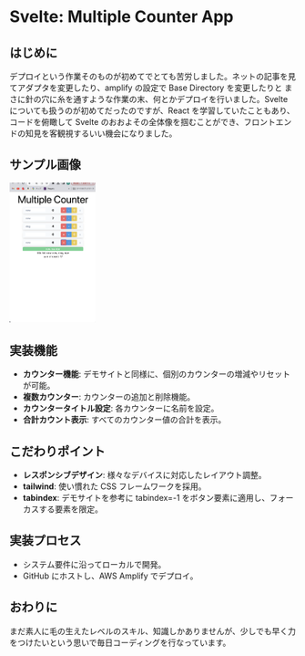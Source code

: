 # Svelte: Multiple Counter App

## はじめに

デプロイという作業そのものが初めてでとても苦労しました。ネットの記事を見てアダプタを変更したり、amplify の設定で Base Directory を変更したりと
まさに針の穴に糸を通すような作業の末、何とかデプロイを行いました。Svelte についても扱うのが初めてだったのですが、React を学習していたこともあり、コードを俯瞰して Svelte のおおよその全体像を掴むことができ、フロントエンドの知見を客観視するいい機会になりました。

## サンプル画像

<!-- <div align="center"> -->
  <img src="static/demo.png" alt="マルチカウンターアプリのスクリーンショット" width="30%"/>
<!-- </div> -->

## 実装機能

- **カウンター機能**: デモサイトと同様に、個別のカウンターの増減やリセットが可能。
- **複数カウンター**: カウンターの追加と削除機能。
- **カウンタータイトル設定**: 各カウンターに名前を設定。
- **合計カウント表示**: すべてのカウンター値の合計を表示。

## こだわりポイント

- **レスポンシブデザイン**: 様々なデバイスに対応したレイアウト調整。
- **tailwind**: 使い慣れた CSS フレームワークを採用。
- **tabindex**: デモサイトを参考に tabindex=-1 をボタン要素に適用し、フォーカスする要素を限定。

## 実装プロセス

- システム要件に沿ってローカルで開発。
- GitHub にホストし、AWS Amplify でデプロイ。

## おわりに

まだ素人に毛の生えたレベルのスキル、知識しかありませんが、少しでも早く力をつけたいという思いで毎日コーディングを行なっています。
